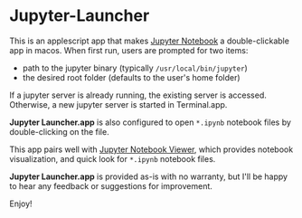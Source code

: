 # Jupyter-Launcher
This is an applescript app that makes [Jupyter Notebook](https://github.com/jupyter/notebook) a double-clickable app in macos.  When first run, users are prompted for two items:

 * path to the jupyter binary (typically `/usr/local/bin/jupyter`)
 * the desired root folder (defaults to the user's home folder)

If a jupyter server is already running, the existing server is accessed. Otherwise, a new jupyter server is started in Terminal.app.

**Jupyter Launcher.app** is also configured to open `*.ipynb` notebook files by double-clicking on the file.    

This app pairs well with [Jupyter Notebook Viewer](https://github.com/tuxu/nbviewer-app), which provides notebook visualization, and quick look for `*.ipynb` notebook files.

**Jupyter Launcher.app** is provided as-is with no warranty, but I'll be happy to hear any feedback or suggestions for improvement. 

Enjoy!